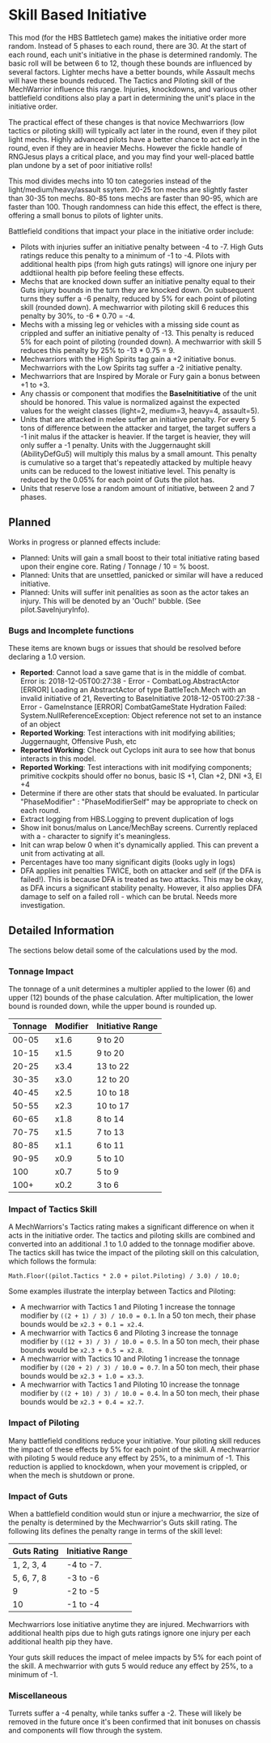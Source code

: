 # Skill Based Initiative
This mod (for the HBS Battletech game) makes the initiative order more random. Instead of 5 phases to each round, there are 30.  At the start of each round, each unit's initiative in the phase is determined randomly. The basic roll will be between 6 to 12, though these bounds are influenced by several factors. Lighter mechs have a better bounds, while Assault mechs will have these bounds reduced. The Tactics and Piloting skill of the MechWarrior influence this range. Injuries, knockdowns, and various other battlefield conditions also play a part in determining the unit's place in the initiative order.

The practical effect of these changes is that novice Mechwarriors (low tactics or piloting skill) will typically act later in the round, even if they pilot light mechs. Highly advanced pilots have a better chance to act early in the round, even if they are in heavier Mechs. However the fickle handle of RNGJesus plays a critical place, and you may find your well-placed battle plan undone by a set of poor initiative rolls!

This mod divides mechs into 10 ton categories instead of the light/medium/heavy/assault ssytem. 20-25 ton mechs are slightly faster than 30-35 ton mechs. 80-85 tons mechs are faster than 90-95, which are faster than 100. Though randomness can hide this effect, the effect is there, offering a small bonus to pilots of lighter units.

Battlefield conditions that impact your place in the initiative order include:

* Pilots with injuries suffer an initiative penalty between -4 to -7. High Guts ratings reduce this penalty to a minimum of -1 to -4. Pilots with additional health pips (from high guts ratings) will ignore one injury per addtiional health pip before feeling these effects.
* Mechs that are knocked down suffer an initiative penalty equal to their Guts injury bounds in the turn they are knocked down. On subsequent turns they suffer a -6 penalty, reduced by 5% for each point of piloting skill (rounded down). A mechwarrior with piloting skill 6 reduces this penalty by 30%, to -6 * 0.70 = -4. 
* Mechs with a missing leg or vehicles with a missing side count as crippled and suffer an initiative penalty of -13. This penalty is reduced 5% for each point of piloting (rounded down). A mechwarrior with skill 5 reduces this penalty by 25% to -13 * 0.75 = 9.
* Mechwarriors with the High Spirits tag gain a +2 initiative bonus. Mechwarriors with the Low Spirits tag suffer a -2 initiative penalty.
* Mechwarriors that are Inspired by Morale or Fury gain a bonus between +1 to +3.
* Any chassis or component that modifies the **BaseInititiative** of the unit should be honored. This value is normalized against the expected values for the weight classes (light=2, medium=3, heavy=4, assault=5).
* Units that are attacked in melee suffer an initiative penalty. For every 5 tons of difference between the attacker and target, the target suffers a -1 init malus if the attacker is heavier. If the target is heavier, they will only suffer a -1 penalty. Units with the Juggernaught skill (AbilityDefGu5) will multiply this malus by a small amount. This penalty is cumulative so a target that's repeatedly attacked by multiple heavy units can be reduced to the lowest initiative level. This penalty is reduced by the 0.05% for each point of Guts the pilot has.
* Units that reserve lose a random amount of initiative, between 2 and 7 phases.

## Planned

Works in progress or planned effects include:

* Planned: Units will gain a small boost to their total initiative rating based upon their engine core. Rating / Tonnage / 10 = % boost.
* Planned: Units that are unsettled, panicked or similar will have a reduced initiative.
* Planned: Units will suffer init penalities as soon as the actor takes an injury. This will be denoted by an 'Ouch!' bubble. (See pilot.SaveInjuryInfo).

### Bugs and Incomplete functions

These items are known bugs or issues that should be resolved before declaring a 1.0 version.

* **Reported**: Cannot load a save game that is in the middle of combat. Error is:
2018-12-05T00:27:38 - Error - CombatLog.AbstractActor [ERROR] Loading an AbstractActor of type BattleTech.Mech with an invalid initiative of 21, Reverting to BaseInitiative
2018-12-05T00:27:38 - Error - GameInstance [ERROR] CombatGameState Hydration Failed:
System.NullReferenceException: Object reference not set to an instance of an object
* **Reported Working**: Test interactions with init modifying abilities; Juggernaught, Offensive Push, etc
* **Reported Working**: Check out Cyclops init aura to see how that bonus interacts in this model.
* **Reported Working**: Test interactions with init modifying components; primitive cockpits should offer no bonus, basic IS +1, Clan +2, DNI +3, EI +4
* Determine if there are other stats that should be evaluated. In particular "PhaseModifier" : "PhaseModifierSelf" may be appropriate to check on each round.
* Extract logging from HBS.Logging to prevent duplication of logs
* Show init bonus/malus on Lance/MechBay screens. Currently replaced with a - character to signify it's meaningless. 
* Init can wrap below 0 when it's dynamically applied. This can prevent a unit from activating at all.
* Percentages have too many significant digits (looks ugly in logs)
*  DFA applies init penalties TWICE, both on attacker and self (if the DFA is failed!). This is because DFA is treated as two attacks. This may be okay, as DFA incurs a significant stability penalty. However, it also applies DFA damage to self on a failed roll - which can be brutal. Needs more investigation.

## Detailed Information

The sections below detail some of the calculations used by the mod.

### Tonnage Impact
The tonnage of a unit determines a multipler applied to the lower (6) and upper (12) bounds of the phase calculation. After multiplication, the lower bound is rounded down, while the upper bound is rounded up.

Tonnage | Modifier | Initiative Range
--------|----------|---------------
00-05   | x1.6 | 9 to 20
10-15   | x1.5 | 9 to 20
20-25   | x3.4 | 13 to 22
30-35   | x3.0 | 12 to 20
40-45   | x2.5 | 10 to 18
50-55   | x2.3 | 10 to 17
60-65   | x1.8 | 8 to 14
70-75   | x1.5 | 7 to 13
80-85   | x1.1 | 6 to 11
90-95   | x0.9 | 5 to 10
100     | x0.7 | 5 to 9
100+    | x0.2 | 3 to 6

### Impact of Tactics Skill
A MechWarriors's Tactics rating makes a significant difference on when it acts in the initiative order. The tactics and piloting skills are combined and converted into an additional .1 to 1.0 added to the tonnage modifier above. The tactics skill has twice the impact of the piloting skill on this calculation, which follows the formula:

`Math.Floor((pilot.Tactics * 2.0 + pilot.Piloting) / 3.0) / 10.0;`

Some examples illustrate the interplay between Tactics and Piloting:

* A mechwarrior with Tactics 1 and Piloting 1 increase the tonnage modifier by `((2 + 1) / 3) / 10.0 = 0.1`. In a 50 ton mech, their phase bounds would be `x2.3 + 0.1 = x2.4`.
* A mechwarrior with Tactics 6 and Piloting 3 increase the tonnage modifier by `((12 + 3) / 3) / 10.0 = 0.5`. In a 50 ton mech, their phase bounds would be `x2.3 + 0.5 = x2.8`.
* A mechwarrior with Tactics 10 and Piloting 1 increase the tonnage modifier by `((20 + 2) / 3) / 10.0 = 0.7`. In a 50 ton mech, their phase bounds would be `x2.3 + 1.0 = x3.3`.
* A mechwarrior with Tactics 1 and Piloting 10 increase the tonnage modifier by `((2 + 10) / 3) / 10.0 = 0.4`. In a 50 ton mech, their phase bounds would be `x2.3 + 0.4 = x2.7`.

### Impact of Piloting

Many battlefield conditions reduce your initiative. Your piloting skill reduces the impact of these effects by 5% for each point of the skill. A mechwarrior with piloting 5 would reduce any effect by 25%, to a minimum of -1. This reduction is applied to knockdown, when your movement is crippled, or when the mech is shutdown or prone.

### Impact of Guts

When a battlefield condition would stun or injure a mechwarrior, the size of the penalty is determined by the Mechwarrior's Guts skill rating. The following lits defines the penalty range in terms of the skill level:

Guts Rating | Initiative Range
------------|---------------
1, 2, 3, 4 |  -4 to -7.
5, 6, 7, 8 |  -3 to -6
9 |  -2 to -5
10 |  -1 to -4

Mechwarriors lose initiative anytime they are injured. Mechwarriors with additional health pips due to high guts ratings ignore one injury per each additional health pip they have. 

Your guts skill reduces the impact of melee impacts by 5% for each point of the skill. A mechwarrior with guts 5 would reduce any effect by 25%, to a minimum of -1. 

### Miscellaneous

Turrets suffer a -4 penalty, while tanks suffer a -2. These will likely be removed in the future once it's been confirmed that init bonuses on chassis and components will flow through the system.

